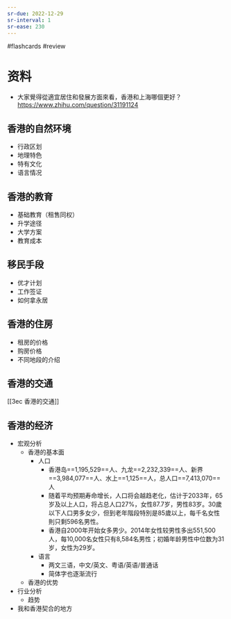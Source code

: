 ```yaml
---
sr-due: 2022-12-29
sr-interval: 1
sr-ease: 230
---
```


#flashcards 
#review 
# 资料
- 大家覺得從適宜居住和發展方面來看，香港和上海哪個更好？https://www.zhihu.com/question/31191124 

## 香港的自然环境
- 行政区划
- 地理特色
- 特有文化
- 语言情况
## 香港的教育
- 基础教育（租售同权）
- 升学途径
- 大学方案
- 教育成本
## 移民手段
- 优才计划
- 工作签证
- 如何拿永居
## 香港的住房
- 租房的价格
- 购房价格
- 不同地段的介绍
## 香港的交通
[[3ec 香港的交通]]

## 香港的经济
- 宏观分析 
	- 香港的基本面
		- 人口
			- 香港岛==1,195,529==人、九龙==2,232,339==人、新界==3,984,077==人、水上==1,125==人，总人口==7,413,070==人
			- 随着平均预期寿命增长，人口将会越趋老化，估计于2033年，65岁及以上人口，将占总人口27%，女性87.7岁，男性83岁。30歲以下人口男多女少，但到老年階段特別是85歲以上，每千名女性則只剩596名男性。
			- 香港自2000年开始女多男少。2014年女性较男性多出551,500人，每10,000名女性只有8,584名男性；初婚年龄男性中位数为31岁，女性为29岁。
		- 语言
			- 两文三语，中文/英文、粤语/英语/普通话
			- 简体字也逐渐流行
	- 香港的优势
- 行业分析
	- 趋势
- 我和香港契合的地方 <!--SR:!2022-12-31,3,250!2022-12-31,3,250!2022-12-31,3,250!2022-12-31,3,250!2022-12-31,3,250-->